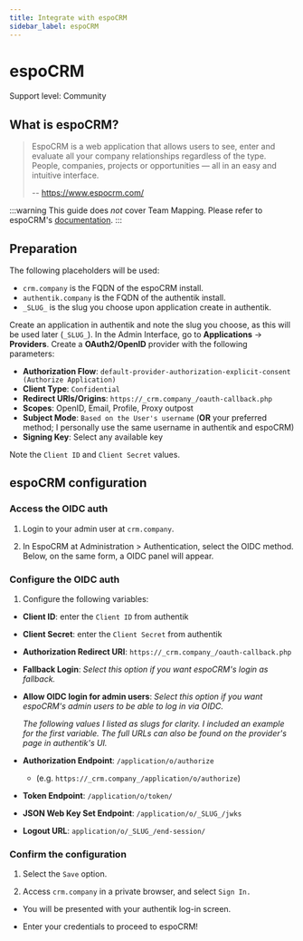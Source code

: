 ```yaml
---
title: Integrate with espoCRM
sidebar_label: espoCRM
---
```


# espoCRM

<span class="badge badge--secondary">Support level: Community</span>

## What is espoCRM?

> EspoCRM is a web application that allows users to see, enter and evaluate all your company relationships regardless of the type. People, companies, projects or opportunities — all in an easy and intuitive interface.
>
> -- https://www.espocrm.com/

:::warning
This guide does _not_ cover Team Mapping. Please refer to espoCRM's [documentation](https://docs.espocrm.com/administration/oidc/#team-mapping).
:::

## Preparation

The following placeholders will be used:

-   `crm.company` is the FQDN of the espoCRM install. 
-   `authentik.company` is the FQDN of the authentik install.
- `_SLUG_` is the slug you choose upon application create in authentik.

Create an application in authentik and note the slug you choose, as this will be used later (`_SLUG_`).
In the Admin Interface, go to **Applications** -> **Providers**. Create a **OAuth2/OpenID** provider with the following parameters:

- **Authorization Flow**: `default-provider-authorization-explicit-consent (Authorize Application)`
- **Client Type**: `Confidential`
- **Redirect URIs/Origins**: `https://_crm.company_/oauth-callback.php`
- **Scopes**: OpenID, Email, Profile, Proxy outpost
- **Subject Mode**: `Based on the User's username` (**OR** your preferred method; I personally use the same username in authentik and espoCRM)
- **Signing Key**: Select any available key

Note the `Client ID` and `Client Secret` values. 

## espoCRM configuration
### Access the OIDC auth
1. Login to your admin user at `crm.company`.

2. In EspoCRM at Administration > Authentication, select the OIDC method. Below, on the same form, a OIDC panel will appear.

### Configure the OIDC auth
1. Configure the following variables:
- **Client ID**: enter the `Client ID` from authentik
- **Client Secret**: enter the `Client Secret` from authentik 
- **Authorization Redirect URI**: `https://_crm.company_/oauth-callback.php`
- **Fallback Login**: _Select this option if you want espoCRM's login as fallback._
- **Allow OIDC login for admin users**: _Select this option if you want espoCRM's admin users to be able to log in via OIDC._

    _The following values I listed as slugs for clarity. I included an example for the first variable.
The full URLs can also be found on the provider's page in authentik's UI._

- **Authorization Endpoint**: `/application/o/authorize`
    - (e.g. `https://_crm.company_/application/o/authorize`)
- **Token Endpoint**: `/application/o/token/`
- **JSON Web Key Set Endpoint**: `/application/o/_SLUG_/jwks`
- **Logout URL**: `application/o/_SLUG_/end-session/`

### Confirm the configuration 
1. Select the `Save` option.

2. Access `crm.company` in a private browser, and select `Sign In.`
- You will be presented with your authentik log-in screen.

- Enter your credentials to proceed to espoCRM!

